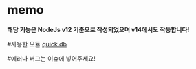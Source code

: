 # memo

**해당 기능은 NodeJs v12 기준으로 작성되었으며 v14에서도 작동합니다!**

#사용한 모듈
[quick.db](https://www.npmjs.com/package/quick.db)

#에러나 버그는 이슈에 넣어주세요!

